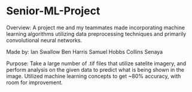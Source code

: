 # Senior-ML-Project
Overview:
A project me and my teammates made incorporating machine learning algorithms utilizing data preprocessing techniques and primarily convolutional neural networks.

Made by:
Ian Swallow
Ben Harris
Samuel Hobbs
Collins Senaya

Purpose:
Take a large number of .tif files that utilize satelite imagery, and perform analysis on the given data to predict what is being shown in the image. Utilized machine learning concepts to get ~80% accuracy, with room for improvement.
